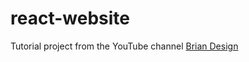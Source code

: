 # react-website
Tutorial project from the YouTube channel [Brian Design](https://www.youtube.com/channel/UCsKsymTY_4BYR-wytLjex7A)
